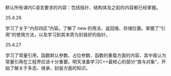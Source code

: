 默认所有课内C语言要求的内容：包括指针、结构体及之前的内容都已经掌握。

25.4.26
   
   学习了关于“内存四区”内容。了解了 $\text{new}$ 的用法、返回值、存储位置。掌握了“引用”的使用方法，以及学习到其本质为封装好的指针。

25.4.27  

   学习了常量引用，函数默认参数、占位参数、函数的重载方面的内容，其中我认为常量引用在工程界应该十分重要。明天准备学习C++最核心的部分“类与对象”，开始了解关于多态、继承、封装方面的知识。
